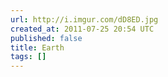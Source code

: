 ```yaml
---
url: http://i.imgur.com/dD8ED.jpg
created_at: 2011-07-25 20:54 UTC
published: false
title: Earth
tags: []
---
```



